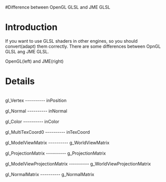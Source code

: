 #Difference between OpenGL GLSL and JME GLSL

# Introduction #
If you want to use GLSL shaders in other engines, so you should convert(adapt) them correctly. There are some differences between OpnGL GLSL ang JME GLSL.

OpenGL(left) and JME(right)
# Details #

<br>gl_Vertex	----------                 inPosition<br>
<br>gl_Normal	----------                 inNormal<br>
<br>gl_Color	----------                 inColor<br>
<br>gl_MultiTexCoord0	----------         inTexCoord<br>
<br>gl_ModelViewMatrix	 ----------        g_WorldViewMatrix<br>
<br>gl_ProjectionMatrix	 ----------        g_ProjectionMatrix<br>
<br>gl_ModelViewProjectionMatrix   ----------	 g_WorldViewProjectionMatrix<br>
<br>gl_NormalMatrix	----------                 g_NormalMatrix